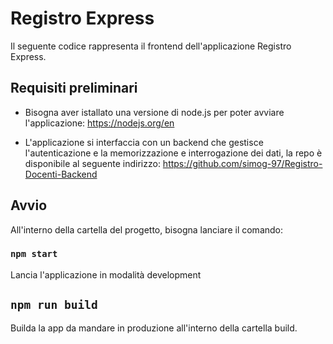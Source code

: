 # Registro Express

Il seguente codice rappresenta il frontend dell'applicazione Registro Express.


## Requisiti preliminari

- Bisogna aver istallato una versione di node.js per poter avviare l'applicazione:
https://nodejs.org/en

- L'applicazione si interfaccia con un backend che gestisce l'autenticazione e la memorizzazione e interrogazione dei dati, la repo è disponibile al seguente indirizzo:
https://github.com/simog-97/Registro-Docenti-Backend 


## Avvio

All'interno della cartella del progetto, bisogna lanciare il comando:

### `npm start`

Lancia l'applicazione in modalità development

## `npm run build`

Builda la app da mandare in produzione all'interno della cartella build.



